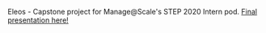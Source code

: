 Eleos - Capstone project for Manage@Scale's STEP 2020 Intern pod. 
[Final presentation here!](https://docs.google.com/presentation/d/1sg14DE021DmuZ8ZQVm1dkSHgzC_EV2M4s5Waqhkr8PQ/edit?usp=sharing)
